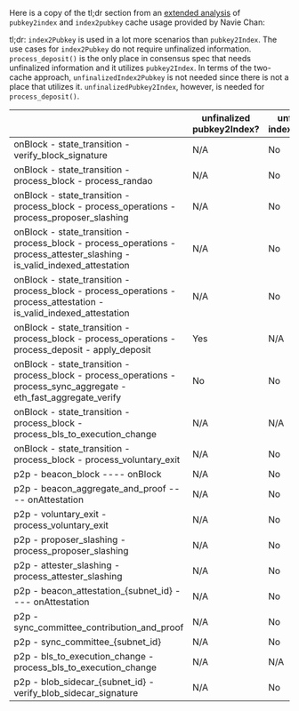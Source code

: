 Here is a copy of the tl;dr section from an [extended analysis](https://hackmd.io/@adrninistrator1/SkHmz972n) of `pubkey2index` and `index2pubkey` cache usage provided by Navie Chan:

tl;dr: `index2Pubkey` is used in a lot more scenarios than `pubkey2Index`. The use cases for `index2Pubkey` do not require unfinalized information. `process_deposit()` is the only place in consensus spec that needs unfinalized information and it utilizes `pubkey2Index`.
In terms of the two-cache approach, `unfinalizedIndex2Pubkey` is not needed since there is not a place that utilizes it. `unfinalizedPubkey2Index`, however, is needed for `process_deposit()`.

|  | unfinalized pubkey2Index? | unfinalized index2Pubkey? |
|-|-|-|
| onBlock - state_transition - verify_block_signature | N/A | No |
| onBlock - state_transition - process_block - process_randao | N/A | No |
| onBlock - state_transition - process_block - process_operations - process_proposer_slashing | N/A | No |
| onBlock - state_transition - process_block - process_operations - process_attester_slashing - is_valid_indexed_attestation | N/A | No |
| onBlock - state_transition - process_block - process_operations - process_attestation - is_valid_indexed_attestation | N/A | No |
| onBlock - state_transition - process_block - process_operations - process_deposit - apply_deposit | Yes | N/A |
| onBlock - state_transition - process_block - process_operations - process_sync_aggregate - eth_fast_aggregate_verify | No | No |
| onBlock - state_transition - process_block - process_bls_to_execution_change | N/A | N/A |
| onBlock - state_transition - process_block - process_voluntary_exit | N/A | No |
| p2p - beacon_block ---- onBlock | N/A | No |
| p2p - beacon_aggregate_and_proof ---- onAttestation | N/A | No |
| p2p - voluntary_exit - process_voluntary_exit | N/A | No |
| p2p - proposer_slashing - process_proposer_slashing | N/A | No |
| p2p - attester_slashing - process_attester_slashing | N/A | No |
| p2p - beacon_attestation_{subnet_id} ---- onAttestation | N/A | No |
| p2p - sync_committee_contribution_and_proof | N/A | No |
| p2p - sync_committee_{subnet_id} | N/A | No |
| p2p - bls_to_execution_change - process_bls_to_execution_change | N/A | N/A |
| p2p - blob_sidecar_{subnet_id} - verify_blob_sidecar_signature | N/A | No |
